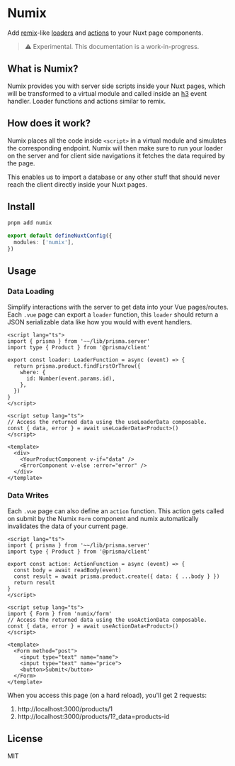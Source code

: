 # Numix

Add [remix](https://remix.run/)-like [loaders](https://remix.run/docs/en/v1/guides/data-loading) and [actions](https://remix.run/docs/en/v1/guides/data-writes) to your Nuxt page components.

> ⚠️ Experimental. This documentation is a work-in-progress.

## What is Numix?

Numix provides you with server side scripts inside your Nuxt pages, which will be transformed to a virtual module and called inside an [h3](https://github.com/unjs/h3) event handler. Loader functions and actions similar to remix.

## How does it work?

Numix places all the code inside `<script>` in a virtual module and simulates the corresponding endpoint. Numix will then make sure to run your loader on the server and for client side navigations it fetches the data required by the page.

This enables us to import a database or any other stuff that should never reach the client directly inside your Nuxt pages.

## Install

```bash
pnpm add numix
```

```ts
export default defineNuxtConfig({
  modules: ['numix'],
})
```

## Usage

### Data Loading

Simplify interactions with the server to get data into your Vue pages/routes. Each `.vue` page can export a `loader` function, this `loader` should return a JSON serializable data like how you would with event handlers.

```vue
<script lang="ts">
import { prisma } from '~~/lib/prisma.server'
import type { Product } from '@prisma/client'

export const loader: LoaderFunction = async (event) => {
  return prisma.product.findFirstOrThrow({
    where: {
      id: Number(event.params.id),
    },
  })
}
</script>

<script setup lang="ts">
// Access the returned data using the useLoaderData composable.
const { data, error } = await useLoaderData<Product>()
</script>

<template>
  <div>
    <YourProductComponent v-if="data" />
    <ErrorComponent v-else :error="error" />
  </div>
</template>
```

### Data Writes

Each `.vue` page can also define an `action` function. This action gets called on submit by the Numix `Form` component and numix automatically invalidates the data of your current page.

```vue
<script lang="ts">
import { prisma } from '~~/lib/prisma.server'
import type { Product } from '@prisma/client'

export const action: ActionFunction = async (event) => {
  const body = await readBody(event)
  const result = await prisma.product.create({ data: { ...body } })
  return result
}
</script>

<script setup lang="ts">
import { Form } from 'numix/form'
// Access the returned data using the useActionData composable.
const { data, error } = await useActionData<Product>()
</script>

<template>
  <Form method="post">
    <input type="text" name="name">
    <input type="text" name="price">
    <button>Submit</button>
  </Form>
</template>
```

When you access this page (on a hard reload), you'll get 2 requests:

1. http://localhost:3000/products/1
2. http://localhost:3000/products/1?_data=products-id

## License

MIT
